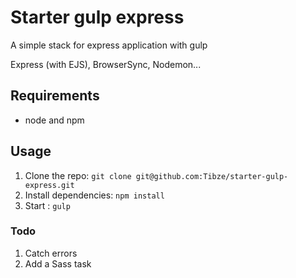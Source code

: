 # Starter gulp express

A simple stack for express application with gulp

Express (with EJS), BrowserSync, Nodemon...

## Requirements

- node and npm

## Usage

1. Clone the repo: `git clone git@github.com:Tibze/starter-gulp-express.git`
2. Install dependencies: `npm install`
3. Start : `gulp`

### Todo

1. Catch errors
2. Add a Sass task
